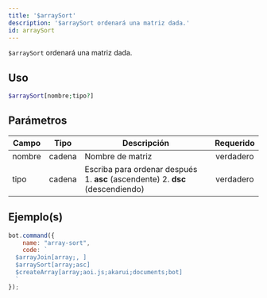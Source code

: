 ```yaml
---
title: '$arraySort'
description: '$arraySort ordenará una matriz dada.'
id: arraySort
---
```


`$arraySort` ordenará una matriz dada.

## Uso

```php
$arraySort[nombre;tipo?]
```

## Parámetros

| Campo  | Tipo   | Descripción                                                                                 | Requerido |
| ------ | ------ | ------------------------------------------------------------------------------------------- |:---------:|
| nombre | cadena | Nombre de matriz                                                                            | verdadero |
| tipo   | cadena | Escriba para ordenar después <br /> 1. **asc** (ascendente) 2. **dsc** (descendiendo) | verdadero |

## Ejemplo(s)

```javascript
bot.command({
    name: "array-sort",
    code: `
  $arrayJoin[array;, ]
  $arraySort[array;asc]
  $createArray[array;aoi.js;akarui;documents;bot]
  `
});
```
